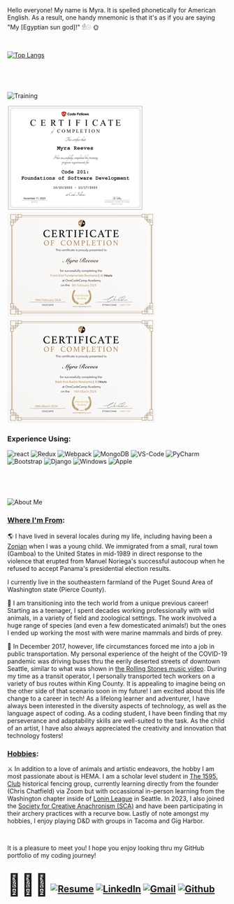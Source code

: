 <!--
**MyraReeves/MyraReeves** is a ✨ _special_ ✨ repository because its `README.md` (this file) appears on your GitHub profile.

Here are some ideas to get you started:

- 🔭 I’m currently working on ...
- 🌱 I’m currently learning ...
- 👯 I’m looking to collaborate on ...
- 🤔 I’m looking for help with ...
- 💬 Ask me about ...
- 📫 How to reach me: ...
- 😄 Pronouns: ...
- ⚡ Fun fact: ...
-->

Hello everyone! My name is Myra.  It is spelled phonetically for American English.  As a result, one handy mnemonic is that it's as if you are saying "My [Egyptian sun god]!" 𓁛𓇳 🌞

<br>

[![Top Langs](https://github-readme-stats.vercel.app/api/top-langs/?username=MyraReeves&Layout=compact&exclude_repo=TechAcademy_Notes)](https://github.com/MyraReeves/github-readme-stats)

<br>

&nbsp;

![Training](https://img.shields.io/badge/........................................................&nbsp;_Training_&nbsp;........................................................-800080?style=for-the-badge&logoColor=white)

![Code Fellows certificate](Cert_CF2.jpg) ![OneCodeCamp frontend certificate](Cert_OCC_Front.jpg) ![OneCodeCamp backend certificate](Cert_OCC-Back.jpg)

### Experience Using:

![react](https://img.shields.io/badge/React-f5deb3?style=for-the-badge&logo=react&logoColor=0a7e8c)
 ![Redux](https://img.shields.io/badge/Redux-fff0f5?style=for-the-badge&logo=Redux&logoColor=764ABC)
 ![Webpack](https://img.shields.io/badge/Webpack-8DD6F9?style=for-the-badge&logo=Webpack&logoColor=0047ab)
 ![MongoDB](https://img.shields.io/badge/mongodb-644117?style=for-the-badge&logo=mongodb&logoColor=#47A248)
 ![VS-Code](https://custom-icon-badges.demolab.com/badge/VS_Code-f0f8ff.svg?style=for-the-badge&logo=Visual-Studio-Code)
  ![PyCharm](https://img.shields.io/badge/PyCharm-000000?style=for-the-badge&logo=PyCharm&logoColor=white)
 ![Bootstrap](https://img.shields.io/badge/Bootstrap-69359c?style=for-the-badge&logo=Bootstrap&logoColor=white)
 ![Django](https://img.shields.io/badge/Django-006b3c?style=for-the-badge&logo=Django&logoColor=white)
  ![Windows](https://custom-icon-badges.demolab.com/badge/Windows-0078D6?style=for-the-badge&logo=windows11&logoColor=white)
  ![Apple](https://img.shields.io/badge/macOS-c0c0c0?style=for-the-badge&logo=apple&logoColor=000000)

<br>

&nbsp;

![About Me](https://img.shields.io/badge/........................................................&nbsp;_About_Me_&nbsp;........................................................-800080?style=for-the-badge&logoColor=white)

### **<ins>Where I'm From</ins>:**

🌎 I have lived in several locales during my life, including having been a [Zonian](https://www.relofirm.com/blog/what-is-a-zonian-navigating-the-cultural-crossroads-of-the-canal-zone/) when I was a young child.  We immigrated from a small, rural town (Gamboa) to the United States in mid-1989 in direct response to the violence that erupted from Manuel Noriega's successful autocoup when he refused to accept Panama's presidential election results.

I currently live in the southeastern farmland of the Puget Sound Area of Washington state (Pierce County).

🐾 I am transitioning into the tech world from a unique previous career!  Starting as a teenager, I spent decades working professionally with wild animals, in a variety of field and zoological settings.  The work involved a huge range of species (and even a few domesticated animals!) but the ones I ended up working the most with were marine mammals and birds of prey.

🚌 In December 2017, however, life circumstances forced me into a job in public transportation. My personal experience of the height of the COVID-19 pandemic was driving buses thru the eerily deserted streets of downtown Seattle, similar to what was shown in [the Rolling Stones music video](https://www.youtube.com/watch?v=LNNPNweSbp8). During my time as a transit operator, I personally transported tech workers on a variety of bus routes within King County.  It is appealing to imagine being on the other side of that scenario soon in my future!  I am excited about this life change to a career in tech!  As a lifelong learner and adventurer, I have always been interested in the diversity aspects of technology, as well as the language aspect of coding.  As a coding student, I have been finding that my perseverance and adaptability skills are well-suited to the task.  As the child of an artist, I have also always appreciated the creativity and innovation that technology fosters!

### **<ins>Hobbies</ins>:**

⚔️  In addition to a love of animals and artistic endeavors, the hobby I am most passionate about is HEMA.  I am a scholar level student in [The 1595. Club](https://www.the1595club.com/) historical fencing group, currently learning directly from the founder (Chris Chatfield) via Zoom but with occassional in-person learning from the Washington chapter inside of [Lonin League](https://www.lonin.org/) in Seattle.  In 2023, I also joined the [Society for Creative Anachronism (SCA)](https://www.sca.org/new-to-the-sca/) and have been participating in their archery practices with a recurve bow. Lastly of note amongst my hobbies, I enjoy playing D&D with groups in Tacoma and Gig Harbor.

<br>

It is a pleasure to meet you!  I hope you enjoy looking thru my GitHub portfolio of my coding journey!

## <font size="50">👩🏼‍💻</font>    [![Resume](https://img.shields.io/badge/Resume-8b008b?style=for-the-badge&logo=read-the-docs&logoColor=white)](https://docs.google.com/document/d/10mU8tV7r_pBGccTjOUyGSsX2hK0ZcfM98_w-D0Nxsq8/edit?usp=sharing)       [![LinkedIn](https://img.shields.io/badge/Linked_In-0077B5?style=for-the-badge&logo=LinkedIn&logoColor=white)](https://www.linkedin.com/in/myra-reeves/)      [![Gmail](https://img.shields.io/badge/Gmail-BB001B?style=for-the-badge&logo=Gmail&logoColor=white)](mailto:4myrareeves@gmail.com)      [![Github](https://img.shields.io/badge/GitHub-000000?style=for-the-badge&logo=GitHub&logoColor=white)](https://github.com/MyraReeves?tab=repositories)
